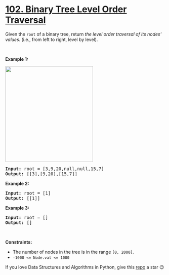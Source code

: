 # [102. Binary Tree Level Order Traversal][title]

<p>Given the <code>root</code> of a binary tree, return <em>the level order traversal of its nodes' values</em>. (i.e., from left to right, level by level).</p>
<p> </p>
<p><strong>Example 1:</strong></p>
<img alt="" src="https://assets.leetcode.com/uploads/2021/02/19/tree1.jpg" style="width: 277px; height: 302px;"/>
<pre><strong>Input:</strong> root = [3,9,20,null,null,15,7]
<strong>Output:</strong> [[3],[9,20],[15,7]]
</pre>
<p><strong>Example 2:</strong></p>
<pre><strong>Input:</strong> root = [1]
<strong>Output:</strong> [[1]]
</pre>
<p><strong>Example 3:</strong></p>
<pre><strong>Input:</strong> root = []
<strong>Output:</strong> []
</pre>
<p> </p>
<p><strong>Constraints:</strong></p>
<ul>
<li>The number of nodes in the tree is in the range <code>[0, 2000]</code>.</li>
<li><code>-1000 &lt;= Node.val &lt;= 1000</code></li>
</ul>


If you love Data Structures and Algorithms in Python, give this [repo][me] a star :wink:

[title]: https://leetcode.com/problems/binary-tree-level-order-traversal
[me]: https://github.com/bumblebee211196/awesome-python-leetcode
